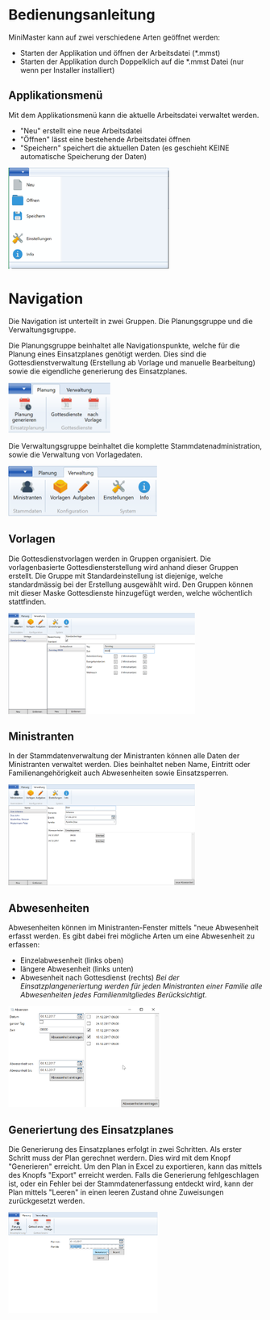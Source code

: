 Bedienungsanleitung
==================
MiniMaster kann auf zwei verschiedene Arten geöffnet werden:
- Starten der Applikation und öffnen der Arbeitsdatei (*.mmst)
- Starten der Applikation durch Doppelklich auf die *.mmst Datei (nur wenn per Installer installiert)

Applikationsmenü
-----------------------------
Mit dem Applikationsmenü kann die aktuelle Arbeitsdatei verwaltet werden. 
- "Neu" erstellt eine neue Arbeitsdatei
- "Öffnen" lässt eine bestehende Arbeitsdatei öffnen
- "Speichern" speichert die aktuellen Daten (es geschieht KEINE automatische Speicherung der Daten)

<img src="https://github.com/freakinChuck/MiniMaster/blob/master/Manual/AppMenu.png?raw=true" height="200" />

Navigation
=========
Die Navigation ist unterteilt in zwei Gruppen. Die Planungsgruppe und die Verwaltungsgruppe. 

Die Planungsgruppe beinhaltet alle Navigationspunkte, welche für die Planung eines Einsatzplanes genötigt werden. Dies sind die Gottesdienstverwaltung (Erstellung ab Vorlage und manuelle Bearbeitung) sowie die eigendliche generierung des Einsatzplanes.

<img src="https://github.com/freakinChuck/MiniMaster/blob/master/Manual/MenuPlanung.png?raw=true" height="100" />

Die Verwaltungsgruppe beinhaltet die komplette Stammdatenadministration, sowie die Verwaltung von Vorlagedaten.

<img src="https://github.com/freakinChuck/MiniMaster/blob/master/Manual/MenuVerwaltung.png?raw=true" height="100" />

Vorlagen
-------------
Die Gottesdienstvorlagen werden in Gruppen organisiert. Die vorlagenbasierte Gottesdiensterstellung wird anhand dieser Gruppen erstellt. Die Gruppe mit Standardeinstellung ist diejenige, welche standardmässig bei der Erstellung ausgewählt wird.
Den Gruppen können mit dieser Maske Gottesdienste hinzugefügt werden, welche wöchentlich stattfinden.

<img src="https://github.com/freakinChuck/MiniMaster/blob/master/Manual/GoDiTemplate.png?raw=true" height="200" />

Ministranten
------------------
In der Stammdatenverwaltung der Ministranten können alle Daten der Ministranten verwaltet werden. Dies beinhaltet neben Name, Eintritt oder Familienangehörigkeit auch Abwesenheiten sowie Einsatzsperren.

<img src="https://github.com/freakinChuck/MiniMaster/blob/master/Manual/Minis.png?raw=true" height="200" />

Abwesenheiten
------------------
Abwesenheiten können im Ministranten-Fenster mittels "neue Abwesenheit erfasst werden. Es gibt dabei frei mögliche Arten um eine Abwesenheit zu erfassen:
- Einzelabwesenheit (links oben)
- längere Abwesenheit (links unten)
- Abwesenheit nach Gottesdienst (rechts)
<i>Bei der Einsatzplangeneriertung werden für jeden Ministranten einer Familie alle Abwesenheiten jedes Familienmitgliedes Berücksichtigt.</i>

<img src="https://github.com/freakinChuck/MiniMaster/blob/master/Manual/Abwesenheiten.png?raw=true" height="200" />


Generiertung des Einsatzplanes
------------------------------------------
Die Generierung des Einsatzplanes erfolgt in zwei Schritten. Als erster Schritt muss der Plan gerechnet werdern. Dies wird mit dem Knopf "Generieren" erreicht. Um den Plan in Excel zu exportieren, kann das mittels des Knopfs "Export" erreicht werden.
Falls die Generierung fehlgeschlagen ist, oder ein Fehler bei der Stammdatenerfassung entdeckt wird, kann der Plan mittels "Leeren" in einen leeren Zustand ohne Zuweisungen zurückgesetzt werden.

<img src="https://github.com/freakinChuck/MiniMaster/blob/master/Manual/Generierung.png?raw=true" height="200" />
